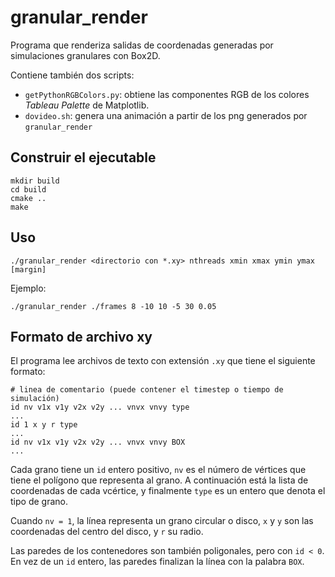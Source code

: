# granular_render

Programa que renderiza salidas de coordenadas generadas por simulaciones granulares con Box2D.

Contiene también dos scripts:
- `getPythonRGBColors.py`: obtiene las componentes RGB de los colores *Tableau Palette* de Matplotlib.
- `dovideo.sh`: genera una animación a partir de los png generados por `granular_render`

## Construir el ejecutable

```
mkdir build
cd build
cmake ..
make 
```
## Uso 

    ./granular_render <directorio con *.xy> nthreads xmin xmax ymin ymax [margin]

Ejemplo: 

    ./granular_render ./frames 8 -10 10 -5 30 0.05

## Formato de archivo xy 

El programa lee archivos de texto con extensión `.xy` que tiene el siguiente formato:

```
# linea de comentario (puede contener el timestep o tiempo de simulación)
id nv v1x v1y v2x v2y ... vnvx vnvy type
...
id 1 x y r type
...
id nv v1x v1y v2x v2y ... vnvx vnvy BOX
...
```
Cada grano tiene un `id` entero positivo, `nv` es el número de vértices que tiene el polígono 
que representa al grano. A continuación está la lista de coordenadas de cada vcértice,
y finalmente `type` es un entero que denota el tipo de grano.

Cuando `nv = 1`, la línea representa un grano circular o disco, `x` y `y` son las coordenadas
del centro del disco, y `r` su radio.

Las paredes de los contenedores son también poligonales, pero con `id < 0`. En vez 
de un `id` entero, las paredes finalizan la línea con la palabra `BOX`.
